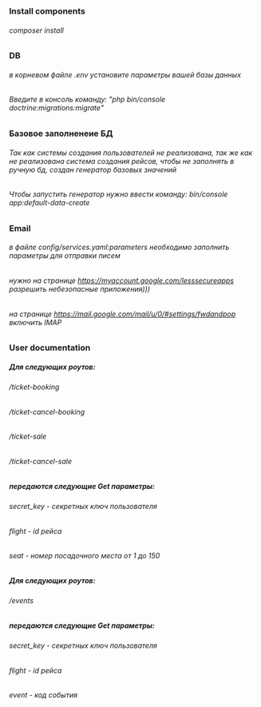 ### Install components ###
###### composer install #######

### DB ###
###### в корневом файле .env установите параметры вашей базы данных ######
###### Введите в консоль команду: "php bin/console doctrine:migrations:migrate" ####### 

### Базовое заполненеие БД ###
###### Так как системы создания пользователей не реализована, так же как не реализована система создания рейсов, чтобы не заполнять в ручную бд, создан генератор базовых значений ######
###### Чтобы запустить генератор нужно ввести команду: bin/console app:default-data-create #######

### Email ###
###### в файле config/services.yaml:parameters необходимо заполнить параметры для отправки писем ######
###### нужно на странице https://myaccount.google.com/lesssecureapps разрешить небезопасные приложения))) ######
###### на странице https://mail.google.com/mail/u/0/#settings/fwdandpop включить IMAP ######

### User documentation ###
##### Для следующих роутов: #####
###### /ticket-booking ######
###### /ticket-cancel-booking ######
###### /ticket-sale ######
###### /ticket-cancel-sale ######
##### передаются следующие Get параметры: #####
###### secret_key - секретных ключ пользователя ######
###### flight - id рейса ######
###### seat - номер посадочного места от 1 до 150 ######

##### Для следующих роутов: #####
###### /events ######
##### передаются следующие Get параметры: #####
###### secret_key - секретных ключ пользователя ######
###### flight - id рейса ######
###### event - код события ######
